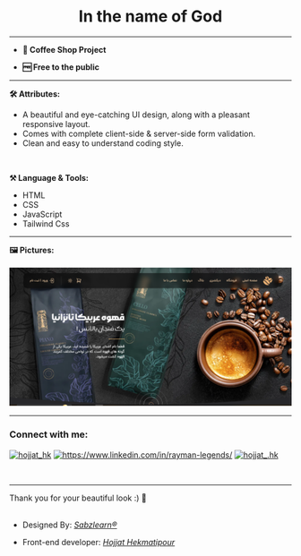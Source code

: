<h1 align="center">In the name of God</h1>
<hr>

- **🌱 Coffee Shop Project**

-  **🆓 Free to the public**
 
<hr>

**🛠️ Attributes:**
<br>
<ul>
  <li>A beautiful and eye-catching UI design, along with a pleasant responsive layout.</li>
  <li>Comes with complete client-side & server-side form validation.</li>
  <li>Clean and easy to understand coding style.</li>
</ul><br>

**⚒ Language & Tools:**
<ul>
  <li>HTML</li>
  <li>CSS</li>
  <li>JavaScript</li>
  <li>Tailwind Css</li>
</ul>
<hr>

**🖼️ Pictures:**
<br>
<br>
<img src="Assets/Pictures/Screen/1.png" alt="Preview Picture">

<hr>
<h3 align="left">Connect with me:</h3>
<p align="left">
<a href="https://twitter.com/hojjat_hk" target="blank"><img align="center" src="https://raw.githubusercontent.com/rahuldkjain/github-profile-readme-generator/master/src/images/icons/Social/twitter.svg" alt="hojjat_hk" height="30" width="40" /></a>    
<a href="https://www.linkedin.com/in/hekmati-hojjat/" target="blank"><img align="center" src="https://raw.githubusercontent.com/rahuldkjain/github-profile-readme-generator/master/src/images/icons/Social/linked-in-alt.svg" alt="https://www.linkedin.com/in/rayman-legends/" height="30" width="40" /></a>
<a href="https://instagram.com/hojjat__hk" target="blank"><img align="center" src="https://raw.githubusercontent.com/rahuldkjain/github-profile-readme-generator/master/src/images/icons/Social/instagram.svg" alt="hojjat_.hk" height="30" width="40" /></a>
</p>
<br>
<hr>
Thank you for your beautiful look :) 🤍
<br><br>

* Designed By: <a href="https://sabzlearn.ir/"><i>Sabzlearn®</i></a>

* Front-end developer: <a href="https://github.com/Hojjat-hk/"><i>Hojjat Hekmatipour</i></a>